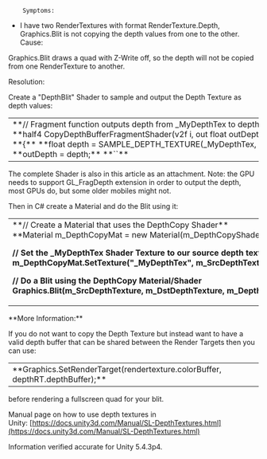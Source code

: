 
        Symptoms:

*   I have two RenderTextures with format RenderTexture.Depth, Graphics.Blit is not copying the depth values from one to the other.
Cause:

Graphics.Blit draws a quad with Z-Write off, so the depth will not be copied from one RenderTexture to another.

Resolution:

Create a "DepthBlit" Shader to sample and output the Depth Texture as depth values:

<table>
<tbody>
<tr>
<td>**// Fragment function outputs depth from _MyDepthTex to depth buffer**   
**half4 CopyDepthBufferFragmentShader(v2f i, out float outDepth : SV_Depth) : SV_Target**   
**{**   
**float depth = SAMPLE_DEPTH_TEXTURE(_MyDepthTex, i.uv);**   
**outDepth = depth;**   
**``** </td>
</tr>
</tbody>
</table>

The complete Shader is also in this article as an attachment. Note: the GPU needs to support GL_FragDepth extension in order to output the depth, most GPUs do, but some older mobiles might not.

Then in C# create a Material and do the Blit using it:

<table>
<tbody>
<tr>
<td>**// Create a Material that uses the DepthCopy Shader**   
**Material m_DepthCopyMat = new Material(m_DepthCopyShader);**   

**// Set the _MyDepthTex Shader Texture to our source depth texture to be copied**   
**m_DepthCopyMat.SetTexture("_MyDepthTex", m_SrcDepthTexture);**   

**// Do a Blit using the DepthCopy Material/Shader**   
**Graphics.Blit(m_SrcDepthTexture, m_DstDepthTexture, m_DepthCopyMat);**  </td>
</tr>
</tbody>
</table>
 **More Information:** 

If you do not want to copy the Depth Texture but instead want to have a valid depth buffer that can be shared between the Render Targets then you can use:

<table>
<tbody>
<tr>
<td>**Graphics.SetRenderTarget(rendertexture.colorBuffer, depthRT.depthBuffer);** </td>
</tr>
</tbody>
</table>

before rendering a fullscreen quad for your blit.

Manual page on how to use depth textures in Unity: [https://docs.unity3d.com/Manual/SL-DepthTextures.html](https://docs.unity3d.com/Manual/SL-DepthTextures.html)

Information verified accurate for Unity 5.4.3p4.

      